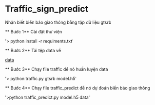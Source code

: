 # Traffic_sign_predict
Nhận biết biển báo giao thông bằng tập dữ liệu gtsrb

** Bước 1** Cài đặt thư viện

'> python install -r requiments.txt'

** Bước 2** Tải tệp data về

[data](https://cdn.cs50.net/ai/2020/x/projects/5/gtsrb.zip)

** Bước 3** Chạy file traffic để nó huấn luyện data

'> python traffic.py gtsrb model.h5'

** Bước 4** Chạy file traffic_predict để nó dự đoán biển báo giao thông

'>python traffic_predict.py model.h5 data'

